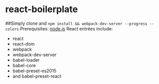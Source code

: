 # react-boilerplate
##Simply clone and `npm install && webpack-dev-server --progress --colors`
Prerequisites: [node.js](https://nodejs.org/en/)
React entrées include:
- react
- react-dom
- webpack
- webpack-dev-server
- babel-loader
- babel-core
- babel-preset-es2015
- and babel-preset-react
